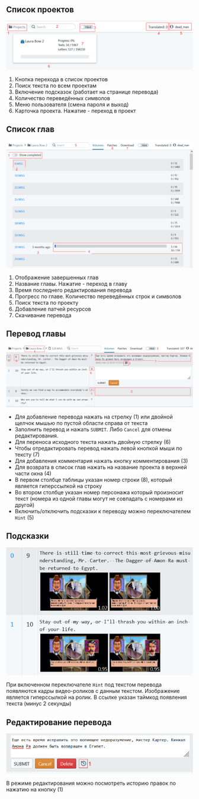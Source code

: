 ## Список проектов

![img1](img/img1.png)

1. Кнопка перехода в список проектов
2. Поиск текста по всем проектам
3. Включение подсказок (работает на странице перевода)
4. Количество переведённых символов
5. Меню пользователя (смена пароля и выход)
6. Карточка проекта. Нажатие - переход в проект

## Список глав

![img2](img/img2.png)

1. Отображение завершенных глав
2. Название главы. Нажатие - переход в главу
3. Время последнего редактирования перевода
4. Прогресс по главе. Количество переведённых строк и символов
5. Поиск текста по проекту
6. Добавление патчей ресурсов
7. Скачивание перевода

## Перевод главы

![img3](img/img3.png)

* Для добавление перевода нажать на стрелку (1) или двойной щелчок мышью по пустой области справа от текста
* Заполнить перевод и нажать `SUBMIT`. Либо `Cancel` для отмены редактирования.
* Для переноса исходного текста нажать двойную стрелку (6)
* Чтобы отредактировать перевод нажать левой кнопкой мыши по тексту (7)
* Для добавления комментария нажать кнопку комментирования (3)
* Для возврата в список глав нажать на название проекта в верхней части окна (4)
* В первом столбце таблицы указан номер строки (8), который является гиперссылкой на строку
* Во втором столбце указан номер персонажа который произносит текст (номера из одной главы могут не совпадать с номерами из другой)
* Включить/отключить подсказки к переводу можно переключателем `Hint` (5)

## Подсказки

![img4](img/img4.png)

При включенном переключателе `Hint` под текстом перевода появляются кадры видео-роликов с данным текстом. Изображение является гиперссылкой на ролик. В ссылке указан таймкод появления текста (минус 2 секунды)

## Редактирование перевода

![img5](img/img5.png)

В режиме редактирования можно посмотреть историю правок по нажатию на кнопку (1)